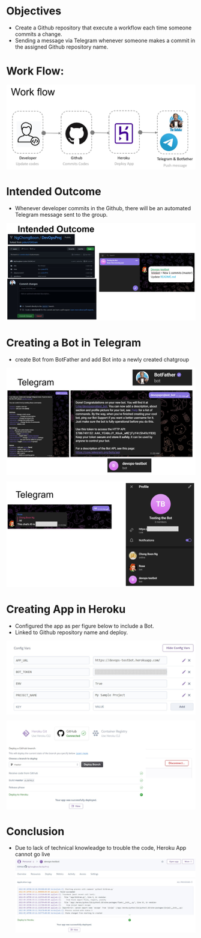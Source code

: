 # Objectives
- Create a Github repository that execute a workflow each time someone commits a change.
- Sending a message via Telegram whenever someone makes a commit in the assigned Github repository name.

# Work Flow: 
![alt text][logo]

[logo]: https://github.com/NgChongBoon/DevOpsProj/blob/master/WorkFlow.jpg "Logo Title Text 1"

# Intended Outcome
- Whenever developer commits in the Github, there will be an automated Telegram message sent to the group.

![alt text][logo1]

[logo1]: https://github.com/NgChongBoon/DevOpsProj/blob/master/IntendedOutcome.jpg 

# Creating a Bot in Telegram
- create Bot from BotFather and add Bot into a newly created chatgroup

![alt text][logo3]

[logo3]: https://github.com/NgChongBoon/DevOpsProj/blob/master/TelegramBotfather.jpg 

![alt text][logo4]

[logo4]: https://github.com/NgChongBoon/DevOpsProj/blob/master/TelegramChat.jpg 

# Creating App in Heroku
- Configured the app as per figure below to include a Bot.
- Linked to Github repository name and deploy.

![alt text][logo2]

[logo2]: https://github.com/NgChongBoon/DevOpsProj/blob/master/HerokuApp.jpg 

![alt text][logo5]

[logo5]: https://github.com/NgChongBoon/DevOpsProj/blob/master/HerokuDeploy.jpg 

# Conclusion
- Due to lack of technical knowleadge to trouble the code, Heroku App cannot go live
![alt text][logo6]

[logo6]: https://github.com/NgChongBoon/DevOpsProj/blob/master/HerokuLogs.jpg 



